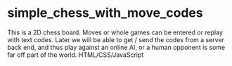# simple_chess_with_move_codes
This is a 2D chess board.  Moves or whole games can be entered or replay with text codes. Later we will be able to get / send the codes from a server back end, and thus play against an online AI, or a human opponent is some far off part of the world. HTML/CSS/JavaScript
